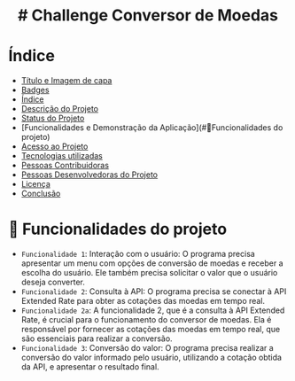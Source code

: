 <h1 align="center"> # Challenge Conversor de Moedas </h1>

# Índice 

* [Título e Imagem de capa](#Título-e-Imagem-de-capa)
* [Badges](#badges)
* [Índice](#índice)
* [Descrição do Projeto](#descrição-do-projeto)
* [Status do Projeto](#status-do-Projeto)
* [Funcionalidades e Demonstração da Aplicação](#:hammer:Funcionalidades do projeto)
* [Acesso ao Projeto](#acesso-ao-projeto)
* [Tecnologias utilizadas](#tecnologias-utilizadas)
* [Pessoas Contribuidoras](#pessoas-contribuidoras)
* [Pessoas Desenvolvedoras do Projeto](#pessoas-desenvolvedoras)
* [Licença](#licença)
* [Conclusão](#conclusão)

# :hammer: Funcionalidades do projeto

- `Funcionalidade 1`: Interação com o usuário: O programa precisa apresentar um menu com opções de conversão de moedas e receber a escolha do usuário. Ele também precisa solicitar o valor que o usuário deseja converter.
- `Funcionalidade 2`: Consulta à API: O programa precisa se conectar à API Extended Rate para obter as cotações das moedas em tempo real.
- `Funcionalidade 2a`: A funcionalidade 2, que é a consulta à API Extended Rate, é crucial para o funcionamento do conversor de moedas. Ela é responsável por fornecer as cotações das moedas em tempo real, que são essenciais para realizar a conversão.
- `Funcionalidade 3`: Conversão do valor: O programa precisa realizar a conversão do valor informado pelo usuário, utilizando a cotação obtida da API, e apresentar o resultado final.

